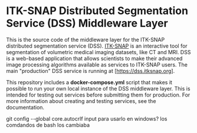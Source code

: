 ITK-SNAP Distributed Segmentation Service (DSS) Middleware Layer
=====
This is the source code of the middleware layer for the ITK-SNAP distributed segmentation service (DSS). [ITK-SNAP](itksnap.org) is an interactive tool for segmentation of volumetric medical imaging datasets, like CT and MRI. DSS is a web-based application that allows scientists to make their advanced image processing algorithms available as services to ITK-SNAP users. The main "production" DSS service is running at [https://dss.itksnap.org].

This repository includes a **docker-compose.yml** script that makes it possible to run your own local instance of the DSS middleware layer. This is intended for testing out services before submitting them for production. For more information about creating and testing services, see the documentation.

git config --global core.autocrlf input para usarlo en windows? los comdandos de bash los cambiaba